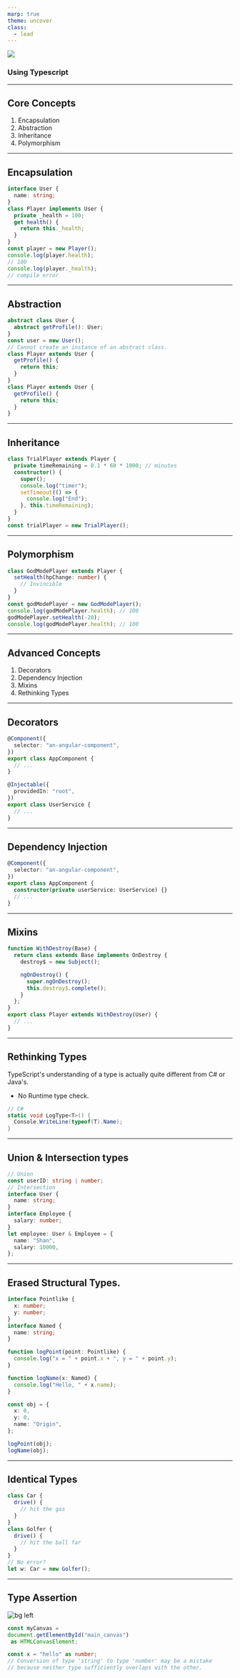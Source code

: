 ```yaml
---
marp: true
theme: uncover
class:
  - lead
---
```


![](https://miro.medium.com/max/500/1*-dmHYcAiphpWe6m0pcd-AA.png)

### Using Typescript

---

## Core Concepts

1. Encapsulation
2. Abstraction
3. Inheritance
4. Polymorphism

---

## Encapsulation

```typescript
interface User {
  name: string;
}
class Player implements User {
  private _health = 100;
  get health() {
    return this._health;
  }
}
const player = new Player();
console.log(player.health);
// 100
console.log(player._health);
// compile error
```

---

## Abstraction

```typescript
abstract class User {
  abstract getProfile(): User;
}
const user = new User();
// Cannot create an instance of an abstract class.
class Player extends User {
  getProfile() {
    return this;
  }
}
class Player extends User {
  getProfile() {
    return this;
  }
}
```

---

## Inheritance

```typescript
class TrialPlayer extends Player {
  private timeRemaining = 0.1 * 60 * 1000; // minutes
  constructor() {
    super();
    console.log("timer");
    setTimeout(() => {
      console.log("End");
    }, this.timeRemaining);
  }
}
const trialPlayer = new TrialPlayer();
```

---

## Polymorphism

```typescript
class GodModePlayer extends Player {
  setHealth(hpChange: number) {
    // Invincible
  }
}
const godModePlayer = new GodModePlayer();
console.log(godModePlayer.health); // 100
godModePlayer.setHealth(-20);
console.log(godModePlayer.health); // 100
```

---

## Advanced Concepts

1. Decorators
2. Dependency Injection
3. Mixins
4. Rethinking Types

---

## Decorators

```typescript
@Component({
  selector: "an-angular-component",
})
export class AppComponent {
  // ...
}
```

```typescript
@Injectable({
  providedIn: "root",
})
export class UserService {
  // ...
}
```

---

## Dependency Injection

```typescript
@Component({
  selector: "an-angular-component",
})
export class AppComponent {
  constructor(private userService: UserService) {}
  // ...
}
```

---

## Mixins

```typescript
function WithDestroy(Base) {
  return class extends Base implements OnDestroy {
    destroy$ = new Subject();

    ngOnDestroy() {
      super.ngOnDestroy();
      this.destroy$.complete();
    }
  };
}
export class Player extends WithDestroy(User) {
  // ...
}
```

---

## Rethinking Types

TypeScript's understanding of a type is actually quite different from C# or Java's.

- No Runtime type check.

```c#
// C#
static void LogType<T>() {
  Console.WriteLine(typeof(T).Name);
}
```

---

## Union & Intersection types

```typescript
// Union
const userID: string | number;
// Intersection
interface User {
  name: string;
}
interface Employee {
  salary: number;
}
let employee: User & Employee = {
  name: "Shan",
  salary: 10000,
};
```

---

## Erased Structural Types.

```typescript
interface Pointlike {
  x: number;
  y: number;
}
interface Named {
  name: string;
}

function logPoint(point: Pointlike) {
  console.log("x = " + point.x + ", y = " + point.y);
}

function logName(x: Named) {
  console.log("Hello, " + x.name);
}

const obj = {
  x: 0,
  y: 0,
  name: "Origin",
};

logPoint(obj);
logName(obj);
```

---

## Identical Types

```typescript
class Car {
  drive() {
    // hit the gas
  }
}
class Golfer {
  drive() {
    // hit the ball far
  }
}
// No error?
let w: Car = new Golfer();
```

---

## Type Assertion

![bg left](https://img.devrant.com/devrant/rant/r_3015646_HZCi4.jpg)

```typescript
const myCanvas =
document.getElementById("main_canvas")
 as HTMLCanvasElement;

const x = "hello" as number;
// Conversion of type 'string' to type 'number' may be a mistake
// because neither type sufficiently overlaps with the other.

```

<style>
    :root {
    --color-background: #000;
    --color-foreground: #fff;
    --color-background-code: #00000088;
    --color-highlight: #f00;
    --color-dimmed: #f00;
  }
  section{
    background-image: url('https://images.unsplash.com/photo-1620641788421-7a1c342ea42e?ixlib=rb-4.0.3&ixid=MnwxMjA3fDB8MHxwaG90by1wYWdlfHx8fGVufDB8fHx8&auto=format&fit=crop&w=2748&q=80');
  }
</style>
